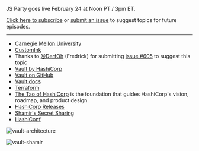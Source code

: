 JS Party goes live February 24 at Noon PT / 3pm ET.

[Click here to subscribe](https://changelog.com/jsparty) or [submit an issue](https://github.com/thechangelog/js-party) to suggest topics for future episodes.

---

- [Carnegie Mellon University](http://www.cmu.edu/)
- [CustomInk](https://www.customink.com/)
- Thanks to [@DerfOh](https://github.com/DerfOh) (Fredrick) for submitting [issue #605](https://github.com/thechangelog/ping/issues/605) to suggest this topic
- [Vault by HashiCorp](https://www.vaultproject.io/)
- [Vault on GitHub](https://github.com/hashicorp/vault)
- [Vault docs](https://www.vaultproject.io/docs)
- [Terraform](https://www.terraform.io/)
- [The Tao of HashiCorp](https://www.hashicorp.com/blog/tao-of-hashicorp.html) is the foundation that guides HashiCorp's vision, roadmap, and product design.
- [HashiCorp Releases](https://releases.hashicorp.com/)
- [Shamir's Secret Sharing](https://en.wikipedia.org/wiki/Shamir's_Secret_Sharing)
- [HashiConf](https://www.hashiconf.com/)

![vault-architecture](https://changelog-assets.s3.amazonaws.com/vault-architecture.jpg)

![vault-shamir](https://changelog-assets.s3.amazonaws.com/vault-shamir.jpg)